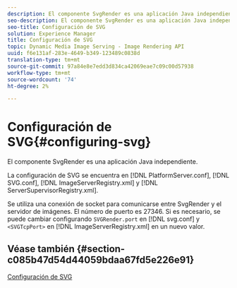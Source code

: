 ```yaml
---
description: El componente SvgRender es una aplicación Java independiente.
seo-description: El componente SvgRender es una aplicación Java independiente.
seo-title: Configuración de SVG
solution: Experience Manager
title: Configuración de SVG
topic: Dynamic Media Image Serving - Image Rendering API
uuid: f6e131af-283e-4649-b349-123489c0838d
translation-type: tm+mt
source-git-commit: 97a84e8e7edd3d834ca42069eae7c09c00d57938
workflow-type: tm+mt
source-wordcount: '74'
ht-degree: 2%

---
```



# Configuración de SVG{#configuring-svg}

El componente SvgRender es una aplicación Java independiente.

La configuración de SVG se encuentra en [!DNL PlatformServer.conf], [!DNL SVG.conf], [!DNL ImageServerRegistry.xml] y [!DNL ServerSupervisorRegistry.xml].

Se utiliza una conexión de socket para comunicarse entre SvgRender y el servidor de imágenes. El número de puerto es 27346. Si es necesario, se puede cambiar configurando `SVGRender.port` en [!DNL svg.conf] y `<SVGTcpPort>` en [!DNL ImageServerRegistry.xml] en un nuevo valor.

## Véase también {#section-c085b47d54d44059bdaa67fd5e226e91}

[Configuración de SVG](../../../is-api/image-serving-api-ref/c-configuration-and-administration/c-server-settings/r-svg.md#reference-232104868b2d4af9a4ac9c87552c0bb5)
